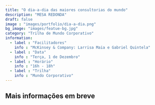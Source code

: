 ```yaml
---
title: "O dia-a-dia das maiores consultorias do mundo"
description: "MESA REDONDA"
draft: false
image : "images/portfolio/dia-a-dia.png"
bg_image: "images/featue-bg.jpg"
category: "Trilha de Mundo Corporativo"
information:
  - label : "Facilitadores"
    info : "McKinsey & Company: Larrisa Maia e Gabriel Quintela"
  - label : "Data"
    info : "Terça, 1 de Dezembro"
  - label : "Horário"
    info : "16h - 18h"
  - label : "Trilha"
    info : "Mundo Corporativo"
---
```


## Mais informações em breve